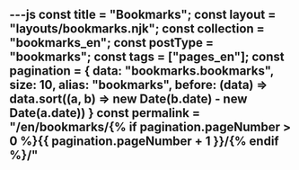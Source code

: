 ---js
const title = "Bookmarks";
const layout = "layouts/bookmarks.njk";
const collection = "bookmarks_en";
const postType = "bookmarks";
const tags = ["pages_en"];
const pagination = {
  data: "bookmarks.bookmarks",
  size: 10,
  alias: "bookmarks",
  before: (data) => data.sort((a, b) => new Date(b.date) - new Date(a.date))
}
const permalink = "/en/bookmarks/{% if pagination.pageNumber > 0 %}{{ pagination.pageNumber + 1 }}/{% endif %}/"
---
